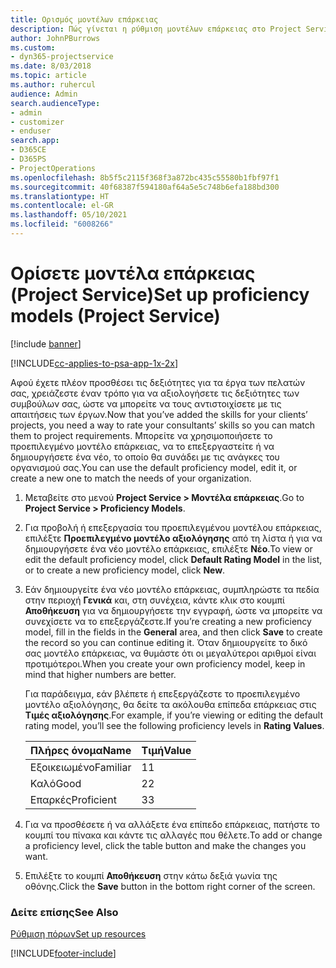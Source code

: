 ```yaml
---
title: Ορισμός μοντέλων επάρκειας
description: Πώς γίνεται η ρύθμιση μοντέλων επάρκειας στο Project Service
author: JohnPBurrows
ms.custom:
- dyn365-projectservice
ms.date: 8/03/2018
ms.topic: article
ms.author: ruhercul
audience: Admin
search.audienceType:
- admin
- customizer
- enduser
search.app:
- D365CE
- D365PS
- ProjectOperations
ms.openlocfilehash: 8b5f5c2115f368f3a872bc435c55580b1fbf97f1
ms.sourcegitcommit: 40f68387f594180af64a5e5c748b6efa188bd300
ms.translationtype: HT
ms.contentlocale: el-GR
ms.lasthandoff: 05/10/2021
ms.locfileid: "6008266"
---
```

# <a name="set-up-proficiency-models-project-service"></a><span data-ttu-id="36b16-103">Ορίσετε μοντέλα επάρκειας (Project Service)</span><span class="sxs-lookup"><span data-stu-id="36b16-103">Set up proficiency models (Project Service)</span></span>

[!include [banner](../includes/psa-now-project-operations.md)]

[!INCLUDE[cc-applies-to-psa-app-1x-2x](../includes/cc-applies-to-psa-app-1x-2x.md)]

<span data-ttu-id="36b16-104">Αφού έχετε πλέον προσθέσει τις δεξιότητες για τα έργα των πελατών σας, χρειάζεστε έναν τρόπο για να αξιολογήσετε τις δεξιότητες των συμβούλων σας, ώστε να μπορείτε να τους αντιστοιχίσετε με τις απαιτήσεις των έργων.</span><span class="sxs-lookup"><span data-stu-id="36b16-104">Now that you’ve added the skills for your clients’ projects, you need a way to rate your consultants’ skills so you can match them to project requirements.</span></span> <span data-ttu-id="36b16-105">Μπορείτε να χρησιμοποιήσετε το προεπιλεγμένο μοντέλο επάρκειας, να το επεξεργαστείτε ή να δημιουργήσετε ένα νέο, το οποίο θα συνάδει με τις ανάγκες του οργανισμού σας.</span><span class="sxs-lookup"><span data-stu-id="36b16-105">You can use the default proficiency model, edit it, or create a new one to match the needs of your organization.</span></span>  
  
1.  <span data-ttu-id="36b16-106">Μεταβείτε στο μενού **Project Service > Μοντέλα επάρκειας**.</span><span class="sxs-lookup"><span data-stu-id="36b16-106">Go to **Project Service > Proficiency Models**.</span></span>  
  
2.  <span data-ttu-id="36b16-107">Για προβολή ή επεξεργασία του προεπιλεγμένου μοντέλου επάρκειας, επιλέξτε **Προεπιλεγμένο μοντέλο αξιολόγησης** από τη λίστα ή για να δημιουργήσετε ένα νέο μοντέλο επάρκειας, επιλέξτε **Νέο**.</span><span class="sxs-lookup"><span data-stu-id="36b16-107">To view or edit the default proficiency model, click **Default Rating Model** in the list, or to create a new proficiency model, click **New**.</span></span>  
  
3.  <span data-ttu-id="36b16-108">Εάν δημιουργείτε ένα νέο μοντέλο επάρκειας, συμπληρώστε τα πεδία στην περιοχή **Γενικά** και, στη συνέχεια, κάντε κλικ στο κουμπί **Αποθήκευση** για να δημιουργήσετε την εγγραφή, ώστε να μπορείτε να συνεχίσετε να το επεξεργάζεστε.</span><span class="sxs-lookup"><span data-stu-id="36b16-108">If you’re creating a new proficiency model, fill in the fields in the **General** area, and then click **Save** to create the record so you can continue editing it.</span></span> <span data-ttu-id="36b16-109">Όταν δημιουργείτε το δικό σας μοντέλο επάρκειας, να θυμάστε ότι οι μεγαλύτεροι αριθμοί είναι προτιμότεροι.</span><span class="sxs-lookup"><span data-stu-id="36b16-109">When you create your own proficiency model, keep in mind that higher numbers are better.</span></span>  
  
     <span data-ttu-id="36b16-110">Για παράδειγμα, εάν βλέπετε ή επεξεργάζεστε το προεπιλεγμένο μοντέλο αξιολόγησης, θα δείτε τα ακόλουθα επίπεδα επάρκειας στις **Τιμές αξιολόγησης**.</span><span class="sxs-lookup"><span data-stu-id="36b16-110">For example, if you’re viewing or editing the default rating model, you’ll see the following proficiency levels in **Rating Values**.</span></span>  
  
    |<span data-ttu-id="36b16-111">Πλήρες όνομα</span><span class="sxs-lookup"><span data-stu-id="36b16-111">Name</span></span>|<span data-ttu-id="36b16-112">Τιμή</span><span class="sxs-lookup"><span data-stu-id="36b16-112">Value</span></span>|  
    |----------|-----------|  
    |<span data-ttu-id="36b16-113">Εξοικειωμένο</span><span class="sxs-lookup"><span data-stu-id="36b16-113">Familiar</span></span>|<span data-ttu-id="36b16-114">1</span><span class="sxs-lookup"><span data-stu-id="36b16-114">1</span></span>|  
    |<span data-ttu-id="36b16-115">Καλό</span><span class="sxs-lookup"><span data-stu-id="36b16-115">Good</span></span>|<span data-ttu-id="36b16-116">2</span><span class="sxs-lookup"><span data-stu-id="36b16-116">2</span></span>|  
    |<span data-ttu-id="36b16-117">Επαρκές</span><span class="sxs-lookup"><span data-stu-id="36b16-117">Proficient</span></span>|<span data-ttu-id="36b16-118">3</span><span class="sxs-lookup"><span data-stu-id="36b16-118">3</span></span>|  
  
4.  <span data-ttu-id="36b16-119">Για να προσθέσετε ή να αλλάξετε ένα επίπεδο επάρκειας, πατήστε το κουμπί του πίνακα και κάντε τις αλλαγές που θέλετε.</span><span class="sxs-lookup"><span data-stu-id="36b16-119">To add or change a proficiency level, click the table button and make the changes you want.</span></span>  
  
5.  <span data-ttu-id="36b16-120">Επιλέξτε το κουμπί **Αποθήκευση** στην κάτω δεξιά γωνία της οθόνης.</span><span class="sxs-lookup"><span data-stu-id="36b16-120">Click the **Save** button in the bottom right corner of the screen.</span></span>  
  
### <a name="see-also"></a><span data-ttu-id="36b16-121">Δείτε επίσης</span><span class="sxs-lookup"><span data-stu-id="36b16-121">See Also</span></span>  
 [<span data-ttu-id="36b16-122">Ρύθμιση πόρων</span><span class="sxs-lookup"><span data-stu-id="36b16-122">Set up resources</span></span>](../psa/set-up-resources.md)


[!INCLUDE[footer-include](../includes/footer-banner.md)]